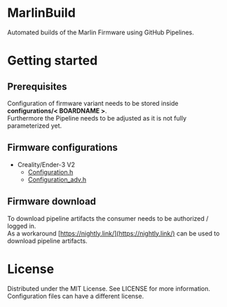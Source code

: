 # MarlinBuild
Automated builds of the Marlin Firmware using GitHub Pipelines.

# Getting started

## Prerequisites
Configuration of firmware variant needs to be stored inside **configurations/< BOARDNAME >**.  
Furthermore the Pipeline needs to be adjusted as it is not fully parameterized yet.

## Firmware configurations
- Creality/Ender-3 V2
    - [Configuration.h](configurations/STM32F103RET6_creality/Configuration.h)
    - [Configuration_adv.h](configurations/STM32F103RET6_creality/Configuration_adv.h)

## Firmware download
To download pipeline artifacts the consumer needs to be authorized / logged in.  
As a workaround [https://nightly.link/](https://nightly.link/) can be used to download pipeline artifacts.

# License
Distributed under the MIT License. See LICENSE for more information.  
Configuration files can have a different license.
